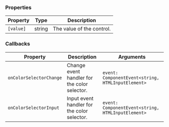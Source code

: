 ### Properties

| Property  | Type   | Description               |
| --------- | ------ | ------------------------- |
| `[value]` | string | The value of the control. |

### Callbacks

| Property                | Description                                  | Arguments                                         |
| ----------------------- | -------------------------------------------- | ------------------------------------------------- |
| `onColorSelectorChange` | Change event handler for the color selector. | `event: ComponentEvent<string, HTMLInputElement>` |
| `onColorSelectorInput`  | Input event handler for the color selector.  | `event: ComponentEvent<string, HTMLInputElement>` |
